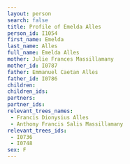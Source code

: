 ```yaml
---
layout: person
search: false
title: Profile of Emelda Alles
person_id: I1054
first_name: Emelda
last_name: Alles
full_name: Emelda Alles
mother: Julie Frances Massillamany
mother_id: I0787
father: Emmanuel Caetan Alles
father_id: I0786
children:
children_ids:
partners:
partner_ids:
relevant_trees_names:
 - Francis Dionysius Alles
 - Anthony Francis Salis Massillamany
relevant_trees_ids:
 - I0736
 - I0748
sex: F
---
```


